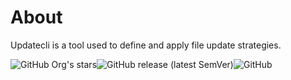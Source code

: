 # About 

Updatecli is a tool used to define and apply file update strategies. 

![GitHub Org's stars](https://img.shields.io/github/stars/updatecli?style=for-the-badge)![GitHub release (latest SemVer)](https://img.shields.io/github/v/release/updatecli/updatecli?style=for-the-badge)![GitHub](https://img.shields.io/github/license/updatecli/updatecli?style=for-the-badge)
